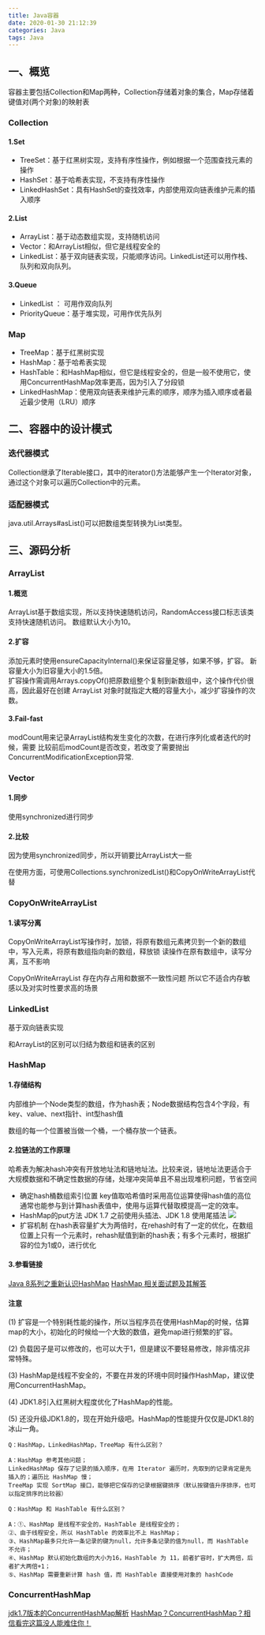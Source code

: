 ```yaml
---
title: Java容器
date: 2020-01-30 21:12:39
categories: Java
tags: Java
---
```


## 一、概览

容器主要包括Collection和Map两种，Collection存储着对象的集合，Map存储着键值对(两个对象)的映射表

### Collection

#### 1.Set

- TreeSet：基于红黑树实现，支持有序性操作，例如根据一个范围查找元素的操作
- HashSet：基于哈希表实现，不支持有序性操作
- LinkedHashSet：具有HashSet的查找效率，内部使用双向链表维护元素的插入顺序

#### 2.List

- ArrayList：基于动态数组实现，支持随机访问
- Vector：和ArrayList相似，但它是线程安全的
- LinkedList：基于双向链表实现，只能顺序访问。LinkedList还可以用作栈、队列和双向队列。
<!--more-->

#### 3.Queue

- LinkedList ： 可用作双向队列
- PriorityQueue：基于堆实现，可用作优先队列

### Map

- TreeMap：基于红黑树实现
- HashMap：基于哈希表实现
- HashTable：和HashMap相似，但它是线程安全的，但是一般不使用它，使用ConcurrentHashMap效率更高，因为引入了分段锁
- LinkedHashMap：使用双向链表来维护元素的顺序，顺序为插入顺序或者最近最少使用（LRU）顺序

## 二、容器中的设计模式

### 迭代器模式

Collection继承了Iterable接口，其中的iterator()方法能够产生一个Iterator对象，通过这个对象可以遍历Collection中的元素。

### 适配器模式

java.util.Arrays#asList()可以把数组类型转换为List类型。

## 三、源码分析

### ArrayList

#### 1.概览

ArrayList基于数组实现，所以支持快速随机访问，RandomAccess接口标志该类支持快速随机访问。
数组默认大小为10。

#### 2.扩容

添加元素时使用ensureCapacityInternal()来保证容量足够，如果不够，扩容。
新容量大小为旧容量大小的1.5倍。
<br>
扩容操作需调用Arrays.copyOf()把原数组整个复制到新数组中，这个操作代价很高，因此最好在创建 ArrayList 对象时就指定大概的容量大小，减少扩容操作的次数。

#### 3.Fail-fast

modCount用来记录ArrayList结构发生变化的次数，在进行序列化或者迭代的时候，需要
比较前后modCount是否改变，若改变了需要抛出ConcurrentModificationException异常.

### Vector

#### 1.同步

使用synchronized进行同步

#### 2.比较

因为使用synchronized同步，所以开销要比ArrayList大一些


在使用方面，可使用Collections.synchronizedList()和CopyOnWriteArrayList代替

### CopyOnWriteArrayList

#### 1.读写分离

CopyOnWriteArrayList写操作时，加锁，将原有数组元素拷贝到一个新的数组中，写入元素，将原有数组指向新的数组，释放锁
读操作在原有数组中，读写分离，互不影响

CopyOnWriteArrayList 存在内存占用和数据不一致性问题
所以它不适合内存敏感以及对实时性要求高的场景

### LinkedList

基于双向链表实现

和ArrayList的区别可以归结为数组和链表的区别

### HashMap

#### 1.存储结构

内部维护一个Node类型的数组，作为hash表；Node数据结构包含4个字段，有key、value、next指针、int型hash值

数组的每一个位置被当做一个桶，一个桶存放一个链表。

#### 2.拉链法的工作原理

哈希表为解决hash冲突有开放地址法和链地址法。比较来说，链地址法更适合于大规模数据和不确定性数据的存储，处理冲突简单且不易出现堆积问题，节省空间
- 确定hash桶数组索引位置
key值取哈希值时采用高位运算使得hash值的高位通常也能参与到计算hash表值中，使用与运算代替取模提高一定的效率。
- HashMap的put方法
JDK 1.7 之前使用头插法、JDK 1.8 使用尾插法
![](https://awps-assets.meituan.net/mit-x/blog-images-bundle-2016/d669d29c.png)
- 扩容机制
在hash表容量扩大为两倍时，在rehash时有了一定的优化，在数组位置上只有一个元素时，rehash赋值到新的hash表；有多个元素时，根据扩容的位为1或0，进行优化

#### 3.参看链接
[Java 8系列之重新认识HashMap](https://tech.meituan.com/2016/06/24/java-hashmap.html)
[HashMap 相关面试题及其解答](https://www.jianshu.com/p/75adf47958a7)
#### 注意
(1) 扩容是一个特别耗性能的操作，所以当程序员在使用HashMap的时候，估算map的大小，初始化的时候给一个大致的数值，避免map进行频繁的扩容。

(2) 负载因子是可以修改的，也可以大于1，但是建议不要轻易修改，除非情况非常特殊。

(3) HashMap是线程不安全的，不要在并发的环境中同时操作HashMap，建议使用ConcurrentHashMap。

(4) JDK1.8引入红黑树大程度优化了HashMap的性能。

(5) 还没升级JDK1.8的，现在开始升级吧。HashMap的性能提升仅仅是JDK1.8的冰山一角。

    Q：HashMap，LinkedHashMap，TreeMap 有什么区别？
    
    A：HashMap 参考其他问题；
    LinkedHashMap 保存了记录的插入顺序，在用 Iterator 遍历时，先取到的记录肯定是先插入的；遍历比 HashMap 慢；
    TreeMap 实现 SortMap 接口，能够把它保存的记录根据键排序（默认按键值升序排序，也可以指定排序的比较器）
    
    Q：HashMap 和 HashTable 有什么区别？
    
    A：①、HashMap 是线程不安全的，HashTable 是线程安全的；
    ②、由于线程安全，所以 HashTable 的效率比不上 HashMap；
    ③、HashMap最多只允许一条记录的键为null，允许多条记录的值为null，而 HashTable 不允许；
    ④、HashMap 默认初始化数组的大小为16，HashTable 为 11，前者扩容时，扩大两倍，后者扩大两倍+1；
    ⑤、HashMap 需要重新计算 hash 值，而 HashTable 直接使用对象的 hashCode
    

### ConcurrentHashMap

[jdk1.7版本的ConcurrentHashMap解析](https://www.ibm.com/developerworks/cn/java/java-lo-concurrenthashmap/)
[HashMap？ConcurrentHashMap？相信看完这篇没人能难住你！](https://blog.csdn.net/weixin_44460333/article/details/86770169)
